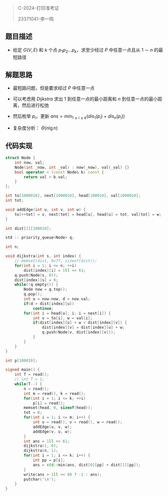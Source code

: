 > C-2024-打印准考证
>
> 23371041-李一鸣

## 题目描述

- 给定 $G(V,E)$ 和 $k$ 个点 $p_1p_2 \dots p_k$，求至少经过 $P$ 中任意一点且从 $1 \sim n$ 的最短路径

## 解题思路

- 最短路问题，但是要求经过 $P$ 中任意一点
- 可以考虑用 $Dijkstra$ 求出 $1$ 到任意一点的最小距离和 $n$ 到任意一点的最小距离，然后进行松弛
- 然后枚举 $p_i$，更新 $ans = min _ {1 \le i \le k}(dis_1(p_i) + dis_n(p_i))$

- 复杂度分析： $\Theta(n\lg n)$

## 代码实现

```cpp
struct Node {
    int now, val;
    Node(int _now, int _val) : now(_now), val(_val) {}
    bool operator < (const Node& b) const {
        return val > b.val;
    }
};

int to[1000010], next[1000010], head[100010], val[1000010];
int tot;

void addEdge(int u, int v, int w) {
    to[++tot] = v, next[tot] = head[u], head[u] = tot, val[tot] = w;
}

int dist[2][100010];

std :: priority_queue<Node> q;

int n;

void dijkstra(int s, int index) {
    // memset(dist, 0x7f, sizeof(dist));
    for(int i = 1; i <= n; ++i)
        dist[index][i] = 1ll << 61;
    q.push(Node(s, 0));
    dist[index][s] = 0;
    while(!q.empty()) {
        Node now = q.top();
        q.pop();
        int u = now.now, d = now.val;
        if(d > dist[index][u])
            continue;
        for(int i = head[u]; i; i = next[i]) {
            int v = to[i], w = val[i];
            if(dist[index][u] + w < dist[index][v]) {
                dist[index][v] = dist[index][u] + w;
                q.push(Node(v, dist[index][v]));
            }
        }
    }
}

int p[100010];

signed main() {
    int T = read();
    // int T = 1;
    while(T--) {
        n = read();
        int m = read(), k = read();
        for(int i = 1; i <= k; ++i)
            p[i] = read();
        memset(head, 0, sizeof(head));
        tot = 0;
        for(int i = 1; i <= m; i++) {
            int u = read(), v = read(), w = read();
            addEdge(u, v, w);
            addEdge(v, u, w);
        }
        int ans = 1ll << 61;
        dijkstra(1, 0);
        dijkstra(n, 1);
        for(int i = 1; i <= k; i++) {
            int pp = p[i];
            ans = std::min(ans, dist[0][pp] + dist[1][pp]);
        }
        write(ans > 1ll << 60 ? -1 : ans);
        putchar('\n');
    }
}
```

